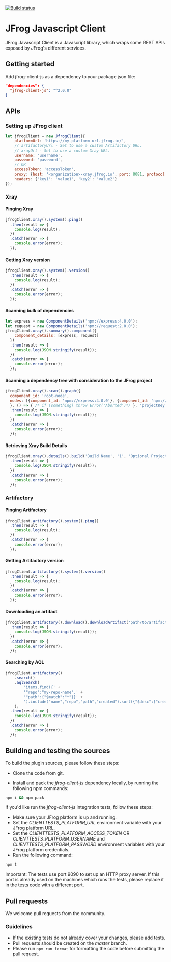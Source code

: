 [![Build status](https://github.com/jfrog/jfrog-client-js/workflows/Build/badge.svg)](https://github.com/jfrog/xray-client-js/actions)

# JFrog Javascript Client

JFrog Javascript Client is a Javascript library, which wraps some REST APIs exposed by JFrog's different services.

## Getting started

Add jfrog-client-js as a dependency to your package.json file:

```json
"dependencies": {
  "jfrog-client-js": "^2.0.0"
}
```

## APIs
### Setting up JFrog client

```javascript
let jfrogClient = new JfrogClient({
    platformUrl: 'https://my-platform-url.jfrog.io/',
    // artifactoryUrl - Set to use a custom Artifactory URL.
    // xrayUrl - Set to use a custom Xray URL.
    username: 'username',
    password: 'password',
    // OR
    accessToken: 'accessToken',
    proxy: {host: '<organization>-xray.jfrog.io', port: 8081, protocol: 'https'},
    headers: {'key1': 'value1', 'key2': 'value2'}
});
```

### Xray
#### Pinging Xray

```javascript
jfrogClient.xray().system().ping()
  .then(result => {
    console.log(result);
  })
  .catch(error => {
    console.error(error);
  });
```

#### Getting Xray version

```javascript
jfrogClient.xray().system().version()
  .then(result => {
    console.log(result);
  })
  .catch(error => {
    console.error(error);
  });
```

#### Scanning bulk of dependencies

```javascript
let express = new ComponentDetails('npm://express:4.0.0');
let request = new ComponentDetails('npm://request:2.0.0');
jfrogClient.xray().summary().component({
    component_details: [express, request]
  })
  .then(result => {
    console.log(JSON.stringify(result));
  })
  .catch(error => {
    console.error(error);
  });
```

#### Scanning a dependency tree with consideration to the JFrog project 
```javascript
jfrogClient.xray().scan().graph({
  component_id: 'root-node',
  nodes: [{component_id: 'npm://express:4.0.0'}, {component_id: 'npm://request:2.0.0'}]
  }, () => { /* if (something) throw Error('Aborted')*/ }, 'projectKey')
  .then(result => {
    console.log(JSON.stringify(result));
  })
  .catch(error => {
    console.error(error);
  });
```

#### Retrieving Xray Build Details

```javascript
jfrogClient.xray().details().build('Build Name', '1', 'Optional Project Key')
  .then(result => {
    console.log(JSON.stringify(result));
  })
  .catch(error => {
    console.error(error);
  });
```

### Artifactory

#### Pinging Artifactory

```javascript
jfrogClient.artifactory().system().ping()
  .then(result => {
    console.log(result);
  })
  .catch(error => {
    console.error(error);
  });
```

#### Getting Artifactory version

```javascript
jfrogClient.artifactory().system().version()
  .then(result => {
    console.log(result);
  })
  .catch(error => {
    console.error(error);
  });
```

#### Downloading an artifact

```javascript
jfrogClient.artifactory().download().downloadArtifact('path/to/artifact')
  .then(result => {
    console.log(JSON.stringify(result));
  })
  .catch(error => {
    console.error(error);
  });
```

#### Searching by AQL

```javascript
jfrogClient.artifactory()
    .search()
    .aqlSearch(
        'items.find({' +
        '"repo":"my-repo-name",' +
        '"path":{"$match":"*"}}' +
        ').include("name","repo","path","created").sort({"$desc":["created"]}).limit(10)'
    );
  .then(result => {
    console.log(JSON.stringify(result));
  })
  .catch(error => {
    console.error(error);
  });
```

## Building and testing the sources

To build the plugin sources, please follow these steps:

* Clone the code from git.

* Install and pack the _jfrog-client-js_ dependency locally, by running the following npm commands:

```bash
npm i && npm pack
```

If you'd like run the _jfrog-client-js_ integration tests, follow these steps:

* Make sure your JFrog platform is up and running.
* Set the _CLIENTTESTS_PLATFORM_URL_ environment variable with your JFrog platform URL.
* Set the _CLIENTTESTS_PLATFORM_ACCESS_TOKEN_ OR _CLIENTTESTS_PLATFORM_USERNAME_ and _CLIENTTESTS_PLATFORM_PASSWORD_ environment variables with your JFrog platform credentials.
* Run the following command:

```bash
npm t
```

Important: The tests use port 9090 to set up an HTTP proxy server. If this port is already used on the machines which runs the tests, please replace it in the tests code with a different port.

## Pull requests

We welcome pull requests from the community.

### Guidelines

* If the existing tests do not already cover your changes, please add tests.
* Pull requests should be created on the _master_ branch.
* Please run `npm run format` for formatting the code before submitting the pull request.
